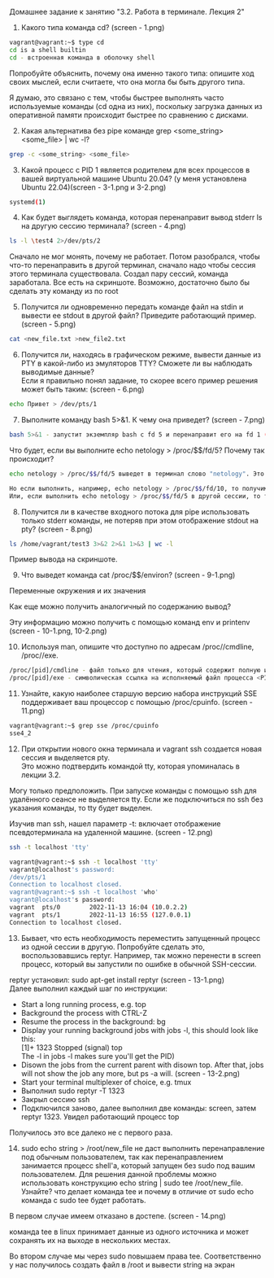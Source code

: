 Домашнее задание к занятию "3.2. Работа в терминале. Лекция 2"  

1. Какого типа команда cd?  (screen - 1.png)  

```bash
vagrant@vagrant:~$ type cd  
cd is a shell builtin  
cd - встроенная команда в оболочку shell
```

Попробуйте объяснить, почему она именно такого типа: опишите ход своих мыслей, если считаете, что она могла бы быть другого типа.  

Я думаю, это связано с тем, чтобы быстрее выполнять часто используемые команды (cd одна из них), поскольку загрузка данных из оперативной памяти происходит быстрее по сравнению с дисками.  

2. Какая альтернатива без pipe команде grep <some_string> <some_file> | wc -l?  

```bash
grep -c <some_string> <some_file>  
```

3. Какой процесс с PID 1 является родителем для всех процессов в вашей виртуальной машине Ubuntu 20.04? (у меня установлена Ubuntu 22.04)(screen - 3-1.png и 3-2.png)  

```bash
systemd(1)
```  

4. Как будет выглядеть команда, которая перенаправит вывод stderr ls на другую сессию терминала? (screen - 4.png)  

```bash
ls -l \test4 2>/dev/pts/2  
```

Сначало не мог монять, почему не работает. Потом разобрался, чтобы что-то перенаправить в другой терминал, сначало надо чтобы сессия этого терминала существовала. Создал пару сессий, команда заработала. Все есть на скриншоте. Возможно, достаточно было бы сделать эту команду из по root  

5. Получится ли одновременно передать команде файл на stdin и вывести ее stdout в другой файл? Приведите работающий пример.(screen - 5.png)  

```bash
cat <new_file.txt >new_file2.txt  
```
6. Получится ли, находясь в графическом режиме, вывести данные из PTY в какой-либо из эмуляторов TTY? Сможете ли вы наблюдать выводимые данные?  
Если я правильно понял задание, то скорее всего пример решения может быть таким: (screen - 6.png)  

```bash
echo Привет > /dev/pts/1  
```

7. Выполните команду bash 5>&1. К чему она приведет?  (screen - 7.png)  

```bash
bash 5>&1 - запустит экземпляр bash с fd 5 и перенаправит его на fd 1 (stdout).  
```
Что будет, если вы выполните echo netology > /proc/$$/fd/5? Почему так происходит?  

```bash
echo netology > /proc/$$/fd/5 выведет в терминал слово "netology". Это произойдёт потому что echo отправляет netology в fd 5  
```
```bash
Но если выполнить, например, echo netology > /proc/$$/fd/10, то получим ошибку No such file or directory.  
Или, если выполнить echo netology > /proc/$$/fd/5 в другой сессии, то тоже получим аналогичную ошибку.
```

8. Получится ли в качестве входного потока для pipe использовать только stderr команды, не потеряв при этом отображение stdout на pty? (screen - 8.png)  

```bash
ls /home/vagrant/test3 3>&2 2>&1 1>&3 | wc -l  
```

Пример вывода на скриншоте.  

9. Что выведет команда cat /proc/$$/environ? (screen - 9-1.png)  

Переменные окружения и их значения  

Как еще можно получить аналогичный по содержанию вывод?  

Эту информацию можно получить с помощью команд env и printenv (screen - 10-1.png, 10-2.png)  

10. Используя man, опишите что доступно по адресам /proc/<PID>/cmdline, /proc/<PID>/exe.  

```bash
/proc/[pid]/cmdline - файл только для чтения, который содержит полную информацию о процессе из командной строки  
/proc/[pid]/exe - символическая ссылка на исполняемый файл процесса <PID>  
```

11. Узнайте, какую наиболее старшую версию набора инструкций SSE поддерживает ваш процессор с помощью /proc/cpuinfo. (screen - 11.png)  

```bash
vagrant@vagrant:~$ grep sse /proc/cpuinfo  
sse4_2  
```

12. При открытии нового окна терминала и vagrant ssh создается новая сессия и выделяется pty.  
Это можно подтвердить командой tty, которая упоминалась в лекции 3.2.  

Могу только предположить. При запуске команды с помощью ssh для удалённого сеансе не выделяется tty. Если же подключиться по ssh без указания команды, то tty будет выделен.  

Изучив man ssh, нашел параметр -t: включает отображение псевдотерминала на удаленной машине. (screen - 12.png)

```bash
ssh -t localhost 'tty'  

vagrant@vagrant:~$ ssh -t localhost 'tty'  
vagrant@localhost's password:  
/dev/pts/1  
Connection to localhost closed.  
vagrant@vagrant:~$ ssh -t localhost 'who'  
vagrant@localhost's password:  
vagrant  pts/0        2022-11-13 16:04 (10.0.2.2)  
vagrant  pts/1        2022-11-13 16:55 (127.0.0.1)  
Connection to localhost closed.  
```

13. Бывает, что есть необходимость переместить запущенный процесс из одной сессии в другую. Попробуйте сделать это, воспользовавшись reptyr. Например, так можно перенести в screen процесс, который вы запустили по ошибке в обычной SSH-сессии.  

reptyr установил: sudo apt-get install reptyr (screen - 13-1.png)   
Далее выполнил каждый шаг по инструкции:  
- Start a long running process, e.g. top  
- Background the process with CTRL-Z  
- Resume the process in the background: bg  
- Display your running background jobs with jobs -l, this should look like this:  
	[1]+ 1323 Stopped (signal) top  
	The -l in jobs -l makes sure you'll get the PID)  
- Disown the jobs from the current parent with disown top. After that, jobs will not show the job any more, but ps -a will.  (screen - 13-2.png)
- Start your terminal multiplexer of choice, e.g. tmux  
- Выполнил  sudo reptyr -T 1323  
- Закрыл сессию ssh  
- Подключился заново, далее выполнил две команды: screen, затем reptyr 1323. Увидел работающий процесс top  

Получилось это все далеко не с первого раза.  

14. sudo echo string > /root/new_file не даст выполнить перенаправление под обычным пользователем, так как перенаправлением занимается процесс shell'а, который запущен без sudo под вашим пользователем. Для решения данной проблемы можно использовать конструкцию echo string | sudo tee /root/new_file. Узнайте? что делает команда tee и почему в отличие от sudo echo команда с sudo tee будет работать.  

В первом случае имеем отказано в достeпе. (screen - 14.png)   

команда tee в linux принимает данные из одного источника и может сохранять их на выходе в нескольких местах.  

Во втором случае мы через sudo повышаем права tee. Соответственно у нас получилось создать файл в /root и вывести string на экран  
